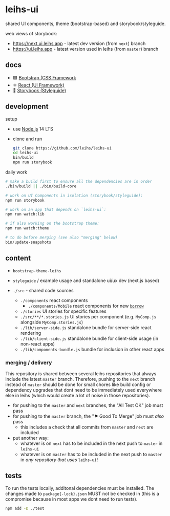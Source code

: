 # leihs-ui

shared UI components, theme (bootstrap-based) and storybook/styleguide.

web views of storybook:

- <https://next.ui.leihs.app> - latest dev version (from `next`) branch
- <https://ui.leihs.app> - latest version used in leihs (from `master`) branch

## docs

- 🟪 [Bootstrap (CSS Framework](https://getbootstrap.com/docs/4.6/components/)
- ⚛ [React (UI Framework)](https://reactjs.org/docs/react-component.html)
- 📗 [Storybook (Styleguide)](https://storybook.js.org/docs/react/get-started/introduction)

## development

setup

- use [Node.js](https://nodejs.org/) 14 LTS
- clone and run

  ```sh
  git clone https://github.com/leihs/leihs-ui
  cd leihs-ui
  bin/build
  npm run storybook
  ```

daily work

```sh
# make a build first to ensure all the dependencies are in order
./bin/build || ./bin/build-core

# work on UI Components in isolation (storybook/styleguide):
npm run storybook

# work on an app that depends on `leihs-ui`:
npm run watch:lib

# if also working on the bootstrap theme:
npm run watch:theme

# to do before merging (see also "merging" below)
bin/update-snapshots
```

## content

- `bootstrap-theme-leihs`
- `styleguide` / example usage and standalone ui/ux dev (next.js based)

- `./src` - shared code sources
  - `./components` react components
    - `./components/Mobile` react components for new [`borrow`](https://github.com/leihs/leihs-borrow)
  - `./stories` UI stories for specific features
  - `./src/**/*.stories.js` UI stories per component (e.g. `MyComp.js` alongside `MyComp.stories.js`)
  - `./lib/server-side.js` standalone bundle for server-side react rendering
  - `./lib/client-side.js` standalone bundle for client-side usage (in non-react apps)
  - `./lib/components-bundle.js` bundle for inclusion in other react apps

### merging / delivery

This repository is shared between several leihs repositories that always include the latest `master` branch.
Therefore, pushing to the `next` branch instead of `master` should be done for small chores like build config or dependency upgrades that dont need to be immediately used everywhere else in leihs (which would create a lot of noise in those repositories).

- for pushing to the `master` and `next` branches, the "All Test OK" job must pass
- for pushing to the `master` branch, the "⚑ Good To Merge" job must _also_ pass
  - this includes a check that all commits from `master` and `next` are included
- put another way:
  - whatever is on `next` has to be included in the next push to `master` in `leihs-ui`
  - whatever is on `master` has to be included in the next push to `master` in _any repository that uses_ `leihs-ui`!

## tests

To run the tests locally, additonal dependencies must be installed.
The changes made to `package{-lock}.json` MUST not be checked in (this is a compromise because in most apps we dont need to run tests).

```bash
npm add -D ./test
```
